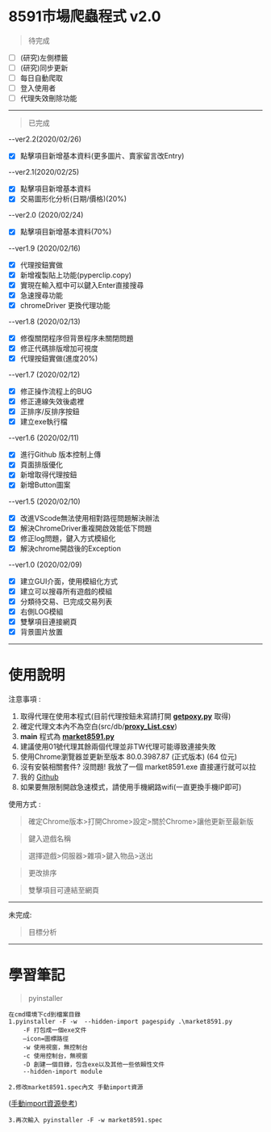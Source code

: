 # 8591市場爬蟲程式 v2.0

>待完成

- [ ] (研究)左側標籤
- [ ] (研究)同步更新
- [ ] 每日自動爬取
- [ ] 登入使用者
- [ ] 代理失效刪除功能

* * *
>已完成

--ver2.2(2020/02/26)

- [X] 點擊項目新增基本資料(更多圖片、賣家留言改Entry)

--ver2.1(2020/02/25)

- [X] 點擊項目新增基本資料
- [X] 交易圖形化分析(日期/價格)(20%)
  
--ver2.0 (2020/02/24)

- [X] 點擊項目新增基本資料(70%)

--ver1.9 (2020/02/16)

- [X] 代理按鈕實做
- [X] 新增複製貼上功能(pyperclip.copy)
- [X] 實現在輸入框中可以鍵入Enter直接搜尋
- [X] 急速搜尋功能
- [X] chromeDriver 更換代理功能
  
--ver1.8 (2020/02/13)

- [X] 修復關閉程序但背景程序未關閉問題
- [X] 修正代碼排版增加可視度
- [X] 代理按鈕實做(進度20%)

--ver1.7 (2020/02/12)

- [X] 修正操作流程上的BUG
- [X] 修正連線失效後處裡
- [X] 正排序/反排序按鈕
- [X] 建立exe執行檔

--ver1.6 (2020/02/11)

- [X] 進行Github 版本控制上傳
- [X] 頁面排版優化
- [X] 新增取得代理按鈕
- [X] 新增Button圖案

--ver1.5 (2020/02/10)

- [X] 改進VScode無法使用相對路徑問題解決辦法
- [X] 解決ChromeDriver重複開啟效能低下問題
- [x] 修正log問題，鍵入方式模組化
- [X] 解決chrome開啟後的Exception

--ver1.0 (2020/02/09)

- [x] 建立GUI介面，使用模組化方式
- [x] 建立可以搜尋所有遊戲的模組
- [x] 分類待交易、已完成交易列表
- [X] 右側LOG模組
- [X] 雙擊項目連接網頁
- [X] 背景圖片放置

* * *

# 使用說明

注意事項 :

1. 取得代理在使用本程式(目前代理按鈕未寫請打開 [__getpoxy.py__](getpoxy.py) 取得)
2. 確定代理文本內不為空白(src/db/[__proxy_List.csv__](src/db))
3. __main__ 程式為 [__market8591.py__](market8591.py)
4. 建議使用01號代理其餘兩個代理並非TW代理可能導致連接失敗
5. 使用Chrome瀏覽器並更新至版本 80.0.3987.87 (正式版本) (64 位元)
6. 沒有安裝相關套件? 沒問題! 我放了一個 market8591.exe 直接運行就可以拉
7. 我的 [Github](https://github.com/poliyka/mk85.git)
8. 如果要無限制開啟急速模式，請使用手機網路wifi(一直更換手機IP即可)

使用方式 :

>確定Chrome版本>打開Chrome>設定>關於Chrome>讓他更新至最新版

>鍵入遊戲名稱

>選擇遊戲>伺服器>雜項>鍵入物品>送出

>更改排序

>雙擊項目可連結至網頁

* * *
未完成:

>目標分析

* * *

# 學習筆記

>pyinstaller

    在cmd環境下cd到檔案目錄
    1.pyinstaller -F -w  --hidden-import pagespidy .\market8591.py
        -F 打包成一個exe文件
        –icon=圖標路徑
        -w 使用視窗，無控制台
        -c 使用控制台，無視窗
        -D 創建一個目錄，包含exe以及其他一些依賴性文件
        --hidden-import module

    2.修改market8591.spec內文 手動import資源
([手動import資源參考](https://codingdailyblog.wordpress.com/2018/03/24/python-pyinstaller%E6%89%93%E5%8C%85exe%E4%B8%80%E4%BD%B5%E5%8C%85%E5%90%AB%E7%85%A7%E7%89%87%E6%AA%94%E6%8A%80%E5%B7%A7/))

    3.再次輸入 pyinstaller -F -w market8591.spec